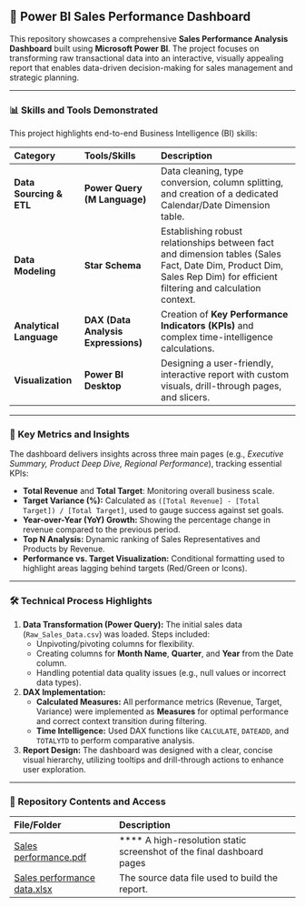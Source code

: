 ## 🚀 Power BI Sales Performance Dashboard

This repository showcases a comprehensive **Sales Performance Analysis Dashboard** built using **Microsoft Power BI**. The project focuses on transforming raw transactional data into an interactive, visually appealing report that enables data-driven decision-making for sales management and strategic planning.

-----

### 📊 Skills and Tools Demonstrated

This project highlights end-to-end Business Intelligence (BI) skills:

| Category | Tools/Skills | Description |
| :--- | :--- | :--- |
| **Data Sourcing & ETL** | **Power Query (M Language)** | Data cleaning, type conversion, column splitting, and creation of a dedicated Calendar/Date Dimension table. |
| **Data Modeling** | **Star Schema** | Establishing robust relationships between fact and dimension tables (Sales Fact, Date Dim, Product Dim, Sales Rep Dim) for efficient filtering and calculation context. |
| **Analytical Language** | **DAX (Data Analysis Expressions)** | Creation of **Key Performance Indicators (KPIs)** and complex time-intelligence calculations. |
| **Visualization** | **Power BI Desktop** | Designing a user-friendly, interactive report with custom visuals, drill-through pages, and slicers. |

-----

### 🔑 Key Metrics and Insights

The dashboard delivers insights across three main pages (e.g., *Executive Summary, Product Deep Dive, Regional Performance*), tracking essential KPIs:

  * **Total Revenue** and **Total Target**: Monitoring overall business scale.
  * **Target Variance (%):** Calculated as `([Total Revenue] - [Total Target]) / [Total Target]`, used to gauge success against set goals.
  * **Year-over-Year (YoY) Growth:** Showing the percentage change in revenue compared to the previous period.
  * **Top N Analysis:** Dynamic ranking of Sales Representatives and Products by Revenue.
  * **Performance vs. Target Visualization:** Conditional formatting used to highlight areas lagging behind targets (Red/Green or Icons).

-----

### 🛠️ Technical Process Highlights

1.  **Data Transformation (Power Query):** The initial sales data (`Raw_Sales_Data.csv`) was loaded. Steps included:
      * Unpivoting/pivoting columns for flexibility.
      * Creating columns for **Month Name**, **Quarter**, and **Year** from the Date column.
      * Handling potential data quality issues (e.g., null values or incorrect data types).
2.  **DAX Implementation:**
      * **Calculated Measures:** All performance metrics (Revenue, Target, Variance) were implemented as **Measures** for optimal performance and correct context transition during filtering.
      * **Time Intelligence:** Used DAX functions like `CALCULATE`, `DATEADD`, and `TOTALYTD` to perform comparative analysis.
3.  **Report Design:** The dashboard was designed with a clear, concise visual hierarchy, utilizing tooltips and drill-through actions to enhance user exploration.

-----

### 📂 Repository Contents and Access

| File/Folder | Description |
| :--- | :--- |
|[Sales performance.pdf](https://github.com/user-attachments/files/22722748/Sales.performance.pdf)| \*\*\*\* A high-resolution static screenshot of the final dashboard pages 
|[Sales performance data.xlsx](https://github.com/user-attachments/files/22722759/Sales.performance.data.xlsx)| The source data file used to build the report. |
